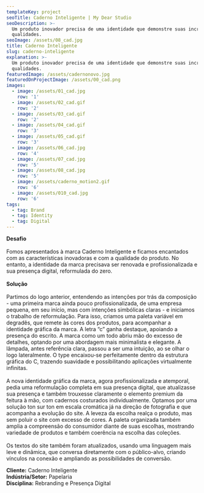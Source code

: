 ```yaml
---
templateKey: project
seoTitle: Caderno Inteligente | My Dear Studio
seoDescription: >-
  Um produto inovador precisa de uma identidade que demonstre suas incríveis
  qualidades.
seoImage: /assets/08_cad.jpg
title: Caderno Inteligente
slug: caderno-inteligente
explanation: >-
  Um produto inovador precisa de uma identidade que demonstre suas incríveis
  qualidades.
featuredImage: /assets/cadernonovo.jpg
featuredOnProjectImage: /assets/00_cad.png
images:
  - image: /assets/01_cad.jpg
    row: '1'
  - image: /assets/02_cad.gif
    row: '2'
  - image: /assets/03_cad.gif
    row: '2'
  - image: /assets/04_cad.gif
    row: '3'
  - image: /assets/05_cad.gif
    row: '3'
  - image: /assets/06_cad.jpg
    row: '4'
  - image: /assets/07_cad.jpg
    row: '5'
  - image: /assets/08_cad.jpg
    row: '5'
  - image: /assets/caderno_motion2.gif
    row: '6'
  - image: /assets/010_cad.jpg
    row: '6'
tags:
  - tag: Brand
  - tag: Identity
  - tag: Digital
---
```

**Desafio**
<br><br>
Fomos apresentados à marca Caderno Inteligente e ficamos encantados com as características inovadoras e com a qualidade do produto. No entanto, a identidade da marca precisava ser renovada e profissionalizada e sua presença digital, reformulada do zero.
<br><br>
**Solução**
<br><br>
Partimos do logo anterior, entendendo as intenções por trás da composição - uma primeira marca ainda pouco profissionalizada, de uma empresa pequena, em seu início, mas com intenções simbólicas claras - e iniciamos o trabalho de reformulação. Para isso, criamos uma paleta variável em degradês, que remete às cores dos produtos, para acompanhar a identidade gráfica da marca. A letra “c” ganha destaque, apoiando a presença do escrito. A marca como um todo abriu mão do excesso de detalhes, optando por uma abordagem mais minimalista e elegante. A lâmpada, antes referência clara, passou a ser uma intuição, ao se olhar o logo lateralmente. O type encaixou-se perfeitamente dentro da estrutura gráfica do C, trazendo suavidade e possibilitando aplicações virtualmente infinitas.
<br><br>
A nova identidade gráfica da marca, agora profissionalizada e atemporal, pedia uma reformulação completa em sua presença digital, que atualizasse sua presença e também trouxesse claramente o elemento premium da feitura à mão, com cadernos costurados individualmente.  Optamos por uma solução ton sur ton em escala cromática já na direção de fotografia e que acompanha a evolução do site. A leveza da escolha realça o produto, mas sem poluir o site com excesso de cores. A paleta organizada também amplia a compreensão do consumidor diante de suas escolhas, mostrando variedade de produtos e também coerência na escolha das coleções.
<br><br>
Os textos do site também foram atualizados, usando uma linguagem mais leve e dinâmica, que conversa diretamente com o público-alvo, criando vínculos na conexão e ampliando as possibilidades de conversão.

**Cliente:** 
Caderno Inteligente
<br>
**Indústria/Setor:** 
Papelaria
<br>
**Disciplina:** 
Rebranding e Presença Digital
<br><br><br><br>
